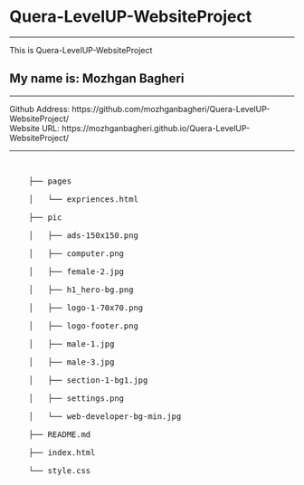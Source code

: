 # Quera-LevelUP-WebsiteProject
<hr>
<p>This is Quera-LevelUP-WebsiteProject</p>
<h2>My name is: Mozhgan Bagheri</h2>
<hr>
Github Address: https://github.com/mozhganbagheri/Quera-LevelUP-WebsiteProject/
<br>
Website URL: https://mozhganbagheri.github.io/Quera-LevelUP-WebsiteProject/
<hr>
<br>
<pre>
    ├── pages<br>
    │   └── expriences.html<br>
    ├── pic<br>
    │   ├── ads-150x150.png<br>
    │   ├── computer.png<br>
    │   ├── female-2.jpg<br>
    │   ├── h1_hero-bg.png<br>
    │   ├── logo-1-70x70.png<br>
    │   ├── logo-footer.png<br>
    │   ├── male-1.jpg<br>
    │   ├── male-3.jpg<br>
    │   ├── section-1-bg1.jpg<br>
    │   ├── settings.png<br>
    │   └── web-developer-bg-min.jpg<br>
    ├── README.md <br>
    ├── index.html <br>
    └── style.css <br>
</pre>